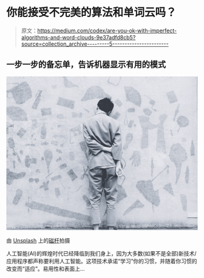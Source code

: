 # 你能接受不完美的算法和单词云吗？

> 原文：<https://medium.com/codex/are-you-ok-with-imperfect-algorithms-and-word-clouds-9e37adfd8cb5?source=collection_archive---------5----------------------->

## 一步一步的备忘单，告诉机器显示有用的模式

![](img/98dde8add3b57eedf8a717325a119c55.png)

由 [Unsplash](https://unsplash.com?utm_source=medium&utm_medium=referral) 上的[磁杆](https://unsplash.com/@magpole?utm_source=medium&utm_medium=referral)拍摄

人工智能(AI)的辉煌时代已经降临到我们身上，因为大多数(如果不是全部)新技术/应用程序都声称要利用人工智能。这项技术承诺“学习”你的习惯，并随着你习惯的改变而“适应”。易用性和表面上…